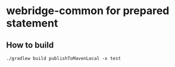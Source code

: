 # webridge-common for prepared statement

## How to build

```shell
./gradlew build publishToMavenLocal -x test
```
